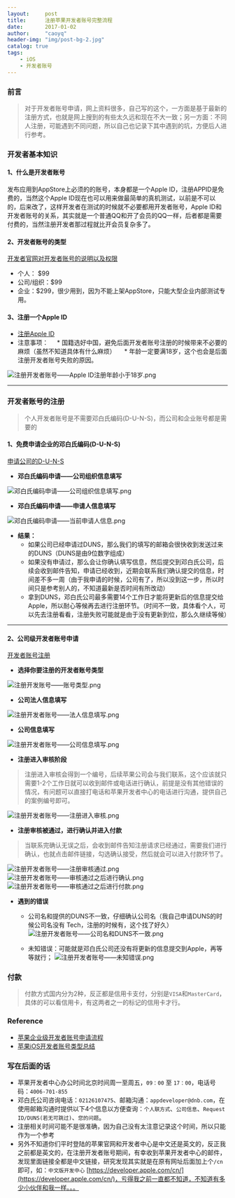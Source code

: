```yaml
---
layout:     post
title:      注册苹果开发者账号完整流程
date:       2017-01-02
author:     "caoyq"
header-img: "img/post-bg-2.jpg"
catalog: true
tags:
    - iOS
    - 开发者账号
---
```



### 前言
>对于开发者账号申请，网上资料很多，自己写的这个，一方面是基于最新的注册方式，也就是网上搜到的有些太久远和现在不大一致；另一方面：不同人注册，可能遇到不同问题，所以自己也记录下其中遇到的坑，方便后人进行参考。

### 开发者基本知识

#### 1、什么是开发者账号
发布应用到AppStore上必须的的账号，本身都是一个Apple ID，注册APPID是免费的，当然这个Apple ID现在也可以用来做最简单的真机测试，以前是不可以的，后来改了，这样开发者在测试的时候就不必要都用开发者账号，Apple ID和开发者账号的关系，其实就是一个普通QQ和开了会员的QQ一样，后者都是需要付费的，当然注册开发者那过程就比开会员复杂多了。

#### 2、开发者账号的类型
[开发者官网对开发者账号的说明以及权限](https://developer.apple.com/support/compare-memberships/cn/)
* 个人： $99
* 公司/组织：$99
* 企业：$299，很少用到，因为不能上架AppStore，只能大型企业内部测试专用。

#### 3、注册一个Apple ID
* [注册Apple ID](https://appleid.apple.com/account#!&page=create)
* 注意事项：
    * 国籍选好中国，避免后面开发者账号注册的时候带来不必要的麻烦（虽然不知道具体有什么麻烦）
    * 年龄一定要满18岁，这个也会是后面注册开发者账号失败的原因。

![注册开发者账号——Apple ID注册年龄小于18岁.png](http://upload-images.jianshu.io/upload_images/1896558-777682c626695a8f.png?imageMogr2/auto-orient/strip%7CimageView2/2/w/1240)

--------

### 开发者账号的注册
>个人开发者账号是不需要邓白氏编码(D-U-N-S)，而公司和企业账号都是需要的

#### 1、免费申请企业的邓白氏编码(D-U-N-S)
[申请公司的D-U-N-S](https://developer.apple.com/enroll/duns-lookup/#/search)

* **邓白氏编码申请——公司组织信息填写**

![邓白氏编码申请——公司组织信息填写.png](http://upload-images.jianshu.io/upload_images/1896558-162ae9f5a208dab8.png?imageMogr2/auto-orient/strip%7CimageView2/2/w/1240)

* **邓白氏编码申请——申请人信息填写**

![邓白氏编码申请——当前申请人信息.png](http://upload-images.jianshu.io/upload_images/1896558-0e61c098353458d7.png?imageMogr2/auto-orient/strip%7CimageView2/2/w/1240)

* **结果：**
    * 如果公司已经申请过DUNS，那么我们的填写的邮箱会很快收到发送过来的DUNS（DUNS是由9位数字组成）
    * 如果没有申请过，那么会让你确认填写信息，然后提交到邓白氏公司，后续会收到邮件告知，申请已经收到，近期会联系我们确认提交的信息，时间差不多一周（由于我申请的时候，公司有了，所以没到这一步，所以时间只是参考别人的，不知道最新是否时间有所改动）
    * 拿到DUNS，邓白氏公司最多需要14个工作日才能将更新后的信息提交给Apple，所以耐心等候再去进行注册环节。（时间不一致，具体看个人，可以先去注册看看，注册失败可能就是由于没有更新到位，那么久继续等候）

--------

#### 2、公司级开发者账号申请
[开发者账号注册](https://developer.apple.com/programs/enroll/cn/)

* **选择你要注册的开发者账号类型**

![注册开发账号——账号类型.png](http://upload-images.jianshu.io/upload_images/1896558-66ff50dab8218952.png?imageMogr2/auto-orient/strip%7CimageView2/2/w/1240)

* **公司法人信息填写**

![注册开发者账号——法人信息填写.png](http://upload-images.jianshu.io/upload_images/1896558-ecf7797e954b797f.png?imageMogr2/auto-orient/strip%7CimageView2/2/w/1240)

* **公司信息填写**

![注册开发者账号——公司信息填写.png](http://upload-images.jianshu.io/upload_images/1896558-68a2db52cd17b5ee.png?imageMogr2/auto-orient/strip%7CimageView2/2/w/1240)


* **注册进入审核阶段**

> 注册进入审核会得到一个编号，后续苹果公司会与我们联系，这个应该就只需要1-2个工作日就可以收到邮件或电话进行确认，前提是没有其他错误的情况，有问题可以直接打电话和苹果开发者中心的电话进行沟通，提供自己的案例编号即可。

![注册开发者账号——注册进入审核.png](http://upload-images.jianshu.io/upload_images/1896558-1b86615968ab732f.png?imageMogr2/auto-orient/strip%7CimageView2/2/w/1240)

* **注册审核被通过，进行确认并进入付款**

>当联系完确认无误之后，会收到邮件告知注册请求已经通过，需要我们进行确认，也就点击邮件链接，勾选确认接受，然后就会可以进入付款环节了。

![注册开发者账号——注册审核通过.png](http://upload-images.jianshu.io/upload_images/1896558-29d569cdf6c70b72.png?imageMogr2/auto-orient/strip%7CimageView2/2/w/1240)
![注册开发者账号——审核通过之后进行确认.png](http://upload-images.jianshu.io/upload_images/1896558-b368cebe9c2b6188.png?imageMogr2/auto-orient/strip%7CimageView2/2/w/1240)
![注册开发者账号——审核通过之后进行付款.png](http://upload-images.jianshu.io/upload_images/1896558-1d9eb2039191ea92.png?imageMogr2/auto-orient/strip%7CimageView2/2/w/1240)

* **遇到的错误**

    * 公司名和提供的DUNS不一致，仔细确认公司名（我自己申请DUNS的时候公司名没有 Tech，注册的时候有，这个找了好久）
![注册开发者账号——公司名和DUNS不一致.png](http://upload-images.jianshu.io/upload_images/1896558-879b8cd98c439362.png?imageMogr2/auto-orient/strip%7CimageView2/2/w/1240)

    * 未知错误：可能就是邓白氏公司还没有将更新的信息提交到Apple，再等等就行；
![注册开发者账号——未知错误.png](http://upload-images.jianshu.io/upload_images/1896558-af51eeee96171e85.png?imageMogr2/auto-orient/strip%7CimageView2/2/w/1240)


### 付款

>付款方式国内分为2种，反正都是信用卡支付，分别是`VISA`和`MasterCard`，具体的可以看信用卡，有这两者之一的标记的信用卡才行。


### Reference
* [苹果企业级开发者账号申请流程](https://club.oneapm.com/t/topic/1123)
* [苹果iOS开发者账号类型总结](http://www.cnblogs.com/KingStar/p/3642473.html)


### 写在后面的话
* 苹果开发者中心办公时间北京时间周一至周五，`09：00` 至 `17：00`，电话号码：`4006-701-855`
* 邓白氏公司咨询电话：`02126107475`、邮箱沟通：`appdeveloper@dnb.com`，在使用邮箱沟通时提供以下4个信息以方便查询：`个人联方式`、`公司信息`、`Request ID/DUNS(若无可跳过)`、`您的问题`。
* 注册相关时间可能不是很准确，因为自己没有太注意记录这个时间，所以只能作为一个参考
* 另外不知道你们平时登陆的苹果官网和开发者中心是中文还是英文的，反正我之前都是英文的，在注册开发者账号期间，有幸收到苹果开发者中心的邮件，发现里面链接全都是中文链接，研究发现其实就是在原有网址后面加上个`/cn`即可，如：`中文版开发中心` [https://developer.apple.com/cn/](https://developer.apple.com/cn/)，亏得我之前一直都不知道，不知道有多少小伙伴和我一样。。。
